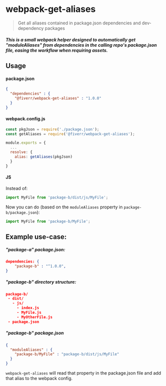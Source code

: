 # webpack-get-aliases

> Get all aliases contained in package.json dependencies and dev-dependency packages

##### This is a small webpack helper designed to automatically get "moduleAliases" from dependencies in the calling repo's package.json file, easing the workflow when requiring assets.

## Usage
#### package.json
```json
{
  "dependencies" : {
    "@fiverr/webpack-get-aliases" : "1.0.0"
  }
}
```
#### webpack.config.js
```js
const pkgJson = require('./package.json');
const getAliases = require('@fiverr/webpack-get-aliases');

module.exports = {
  ...
  resolve: {
    alias: getAliases(pkgJson)
  }
}
```

#### JS
Instead of:
```js
import MyFile from 'package-b/dist/js/MyFile';
```

Now you can do (based on the `moduleAliases` property in `package-b/package.json`):
```js
import MyFile from 'package-b/MyFile';
```

## Example use-case:

##### "package-a" package.json:
```json
dependencies: {
    "package-b" : "^1.0.0",
}
```

##### "package-b" directory structure:
```json
package-b/
 - dist/
   - js/
     - index.js
     - MyFile.js
     - MyOtherFile.js
 - package.json
 ```

##### "package-b" package.json
```json
{
  "moduleAliases" : {
    "package-b/MyFile" : "package-b/dist/js/MyFile"
  }
}
```

`webpack-get-aliases` will read that property in the package.json file and add that alias to the webpack config.